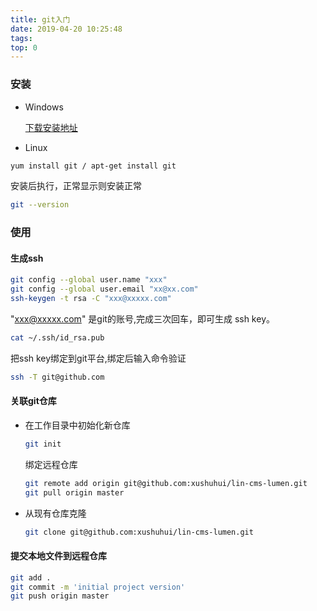```yaml
---
title: git入门
date: 2019-04-20 10:25:48
tags:
top: 0
---
```

### 安装
- Windows
  
  [下载安装地址](https://git-scm.com/downloads)

- Linux
```bash
yum install git / apt-get install git
```
安装后执行，正常显示则安装正常
```bash
git --version
```
### 使用
#### 生成ssh
```bash
git config --global user.name "xxx"
git config --global user.email "xx@xx.com"
ssh-keygen -t rsa -C "xxx@xxxxx.com" 
```
"xxx@xxxxx.com" 是git的账号,完成三次回车，即可生成 ssh key。
```bash
cat ~/.ssh/id_rsa.pub
```
把ssh key绑定到git平台,绑定后输入命令验证
```bash
ssh -T git@github.com
```
#### 关联git仓库
- 在工作目录中初始化新仓库
  ```bash
  git init
  ```
  绑定远程仓库
  ```bash
  git remote add origin git@github.com:xushuhui/lin-cms-lumen.git
  git pull origin master
  ```
  

- 从现有仓库克隆
  ```bash
  git clone git@github.com:xushuhui/lin-cms-lumen.git
  ```

#### 提交本地文件到远程仓库
  ```bash
  git add .
  git commit -m 'initial project version'
  git push origin master
  ```